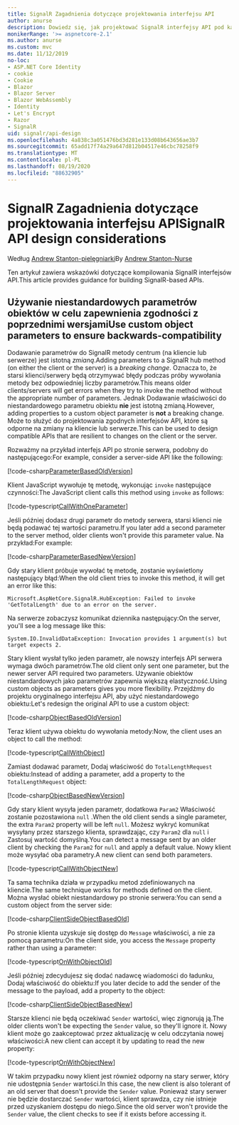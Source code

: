 ```yaml
---
title: SignalR Zagadnienia dotyczące projektowania interfejsu API
author: anurse
description: Dowiedz się, jak projektować SignalR interfejsy API pod kątem zgodności między wersjami aplikacji.
monikerRange: '>= aspnetcore-2.1'
ms.author: anurse
ms.custom: mvc
ms.date: 11/12/2019
no-loc:
- ASP.NET Core Identity
- cookie
- Cookie
- Blazor
- Blazor Server
- Blazor WebAssembly
- Identity
- Let's Encrypt
- Razor
- SignalR
uid: signalr/api-design
ms.openlocfilehash: 4a838c3a051476bd3d281e133d08b643656ae3b7
ms.sourcegitcommit: 65add17f74a29a647d812b04517e46cbc78258f9
ms.translationtype: MT
ms.contentlocale: pl-PL
ms.lasthandoff: 08/19/2020
ms.locfileid: "88632905"
---
```

# <a name="no-locsignalr-api-design-considerations"></a><span data-ttu-id="ecbd1-103">SignalR Zagadnienia dotyczące projektowania interfejsu API</span><span class="sxs-lookup"><span data-stu-id="ecbd1-103">SignalR API design considerations</span></span>

<span data-ttu-id="ecbd1-104">Według [Andrew Stanton-pielęgniarki](https://twitter.com/anurse)</span><span class="sxs-lookup"><span data-stu-id="ecbd1-104">By [Andrew Stanton-Nurse](https://twitter.com/anurse)</span></span>

<span data-ttu-id="ecbd1-105">Ten artykuł zawiera wskazówki dotyczące kompilowania SignalR interfejsów API.</span><span class="sxs-lookup"><span data-stu-id="ecbd1-105">This article provides guidance for building SignalR-based APIs.</span></span>

## <a name="use-custom-object-parameters-to-ensure-backwards-compatibility"></a><span data-ttu-id="ecbd1-106">Używanie niestandardowych parametrów obiektów w celu zapewnienia zgodności z poprzednimi wersjami</span><span class="sxs-lookup"><span data-stu-id="ecbd1-106">Use custom object parameters to ensure backwards-compatibility</span></span>

<span data-ttu-id="ecbd1-107">Dodawanie parametrów do SignalR metody centrum (na kliencie lub serwerze) jest istotną *zmianą*.</span><span class="sxs-lookup"><span data-stu-id="ecbd1-107">Adding parameters to a SignalR hub method (on either the client or the server) is a *breaking change*.</span></span> <span data-ttu-id="ecbd1-108">Oznacza to, że starsi klienci/serwery będą otrzymywać błędy podczas próby wywołania metody bez odpowiedniej liczby parametrów.</span><span class="sxs-lookup"><span data-stu-id="ecbd1-108">This means older clients/servers will get errors when they try to invoke the method without the appropriate number of parameters.</span></span> <span data-ttu-id="ecbd1-109">Jednak Dodawanie właściwości do niestandardowego parametru obiektu **nie** jest istotną zmianą.</span><span class="sxs-lookup"><span data-stu-id="ecbd1-109">However, adding properties to a custom object parameter is **not** a breaking change.</span></span> <span data-ttu-id="ecbd1-110">Może to służyć do projektowania zgodnych interfejsów API, które są odporne na zmiany na kliencie lub serwerze.</span><span class="sxs-lookup"><span data-stu-id="ecbd1-110">This can be used to design compatible APIs that are resilient to changes on the client or the server.</span></span>

<span data-ttu-id="ecbd1-111">Rozważmy na przykład interfejs API po stronie serwera, podobny do następującego:</span><span class="sxs-lookup"><span data-stu-id="ecbd1-111">For example, consider a server-side API like the following:</span></span>

[!code-csharp[ParameterBasedOldVersion](api-design/sample/Samples.cs?name=ParameterBasedOldVersion)]

<span data-ttu-id="ecbd1-112">Klient JavaScript wywołuje tę metodę, wykonując `invoke` następujące czynności:</span><span class="sxs-lookup"><span data-stu-id="ecbd1-112">The JavaScript client calls this method using `invoke` as follows:</span></span>

[!code-typescript[CallWithOneParameter](api-design/sample/Samples.ts?name=CallWithOneParameter)]

<span data-ttu-id="ecbd1-113">Jeśli później dodasz drugi parametr do metody serwera, starsi klienci nie będą podawać tej wartości parametru.</span><span class="sxs-lookup"><span data-stu-id="ecbd1-113">If you later add a second parameter to the server method, older clients won't provide this parameter value.</span></span> <span data-ttu-id="ecbd1-114">Na przykład:</span><span class="sxs-lookup"><span data-stu-id="ecbd1-114">For example:</span></span>

[!code-csharp[ParameterBasedNewVersion](api-design/sample/Samples.cs?name=ParameterBasedNewVersion)]

<span data-ttu-id="ecbd1-115">Gdy stary klient próbuje wywołać tę metodę, zostanie wyświetlony następujący błąd:</span><span class="sxs-lookup"><span data-stu-id="ecbd1-115">When the old client tries to invoke this method, it will get an error like this:</span></span>

```
Microsoft.AspNetCore.SignalR.HubException: Failed to invoke 'GetTotalLength' due to an error on the server.
```

<span data-ttu-id="ecbd1-116">Na serwerze zobaczysz komunikat dziennika następujący:</span><span class="sxs-lookup"><span data-stu-id="ecbd1-116">On the server, you'll see a log message like this:</span></span>

```
System.IO.InvalidDataException: Invocation provides 1 argument(s) but target expects 2.
```

<span data-ttu-id="ecbd1-117">Stary klient wysłał tylko jeden parametr, ale nowszy interfejs API serwera wymaga dwóch parametrów.</span><span class="sxs-lookup"><span data-stu-id="ecbd1-117">The old client only sent one parameter, but the newer server API required two parameters.</span></span> <span data-ttu-id="ecbd1-118">Używanie obiektów niestandardowych jako parametrów zapewnia większą elastyczność.</span><span class="sxs-lookup"><span data-stu-id="ecbd1-118">Using custom objects as parameters gives you more flexibility.</span></span> <span data-ttu-id="ecbd1-119">Przejdźmy do projektu oryginalnego interfejsu API, aby użyć niestandardowego obiektu:</span><span class="sxs-lookup"><span data-stu-id="ecbd1-119">Let's redesign the original API to use a custom object:</span></span>

[!code-csharp[ObjectBasedOldVersion](api-design/sample/Samples.cs?name=ObjectBasedOldVersion)]

<span data-ttu-id="ecbd1-120">Teraz klient używa obiektu do wywołania metody:</span><span class="sxs-lookup"><span data-stu-id="ecbd1-120">Now, the client uses an object to call the method:</span></span>

[!code-typescript[CallWithObject](api-design/sample/Samples.ts?name=CallWithObject)]

<span data-ttu-id="ecbd1-121">Zamiast dodawać parametr, Dodaj właściwość do `TotalLengthRequest` obiektu:</span><span class="sxs-lookup"><span data-stu-id="ecbd1-121">Instead of adding a parameter, add a property to the `TotalLengthRequest` object:</span></span>

[!code-csharp[ObjectBasedNewVersion](api-design/sample/Samples.cs?name=ObjectBasedNewVersion&highlight=4,9-13)]

<span data-ttu-id="ecbd1-122">Gdy stary klient wysyła jeden parametr, dodatkowa `Param2` Właściwość zostanie pozostawiona `null` .</span><span class="sxs-lookup"><span data-stu-id="ecbd1-122">When the old client sends a single parameter, the extra `Param2` property will be left `null`.</span></span> <span data-ttu-id="ecbd1-123">Możesz wykryć komunikat wysyłany przez starszego klienta, sprawdzając, czy `Param2` dla `null` i Zastosuj wartość domyślną.</span><span class="sxs-lookup"><span data-stu-id="ecbd1-123">You can detect a message sent by an older client by checking the `Param2` for `null` and apply a default value.</span></span> <span data-ttu-id="ecbd1-124">Nowy klient może wysyłać oba parametry.</span><span class="sxs-lookup"><span data-stu-id="ecbd1-124">A new client can send both parameters.</span></span>

[!code-typescript[CallWithObjectNew](api-design/sample/Samples.ts?name=CallWithObjectNew)]

<span data-ttu-id="ecbd1-125">Ta sama technika działa w przypadku metod zdefiniowanych na kliencie.</span><span class="sxs-lookup"><span data-stu-id="ecbd1-125">The same technique works for methods defined on the client.</span></span> <span data-ttu-id="ecbd1-126">Można wysłać obiekt niestandardowy po stronie serwera:</span><span class="sxs-lookup"><span data-stu-id="ecbd1-126">You can send a custom object from the server side:</span></span>

[!code-csharp[ClientSideObjectBasedOld](api-design/sample/Samples.cs?name=ClientSideObjectBasedOld)]

<span data-ttu-id="ecbd1-127">Po stronie klienta uzyskuje się dostęp do `Message` właściwości, a nie za pomocą parametru:</span><span class="sxs-lookup"><span data-stu-id="ecbd1-127">On the client side, you access the `Message` property rather than using a parameter:</span></span>

[!code-typescript[OnWithObjectOld](api-design/sample/Samples.ts?name=OnWithObjectOld)]

<span data-ttu-id="ecbd1-128">Jeśli później zdecydujesz się dodać nadawcę wiadomości do ładunku, Dodaj właściwość do obiektu:</span><span class="sxs-lookup"><span data-stu-id="ecbd1-128">If you later decide to add the sender of the message to the payload, add a property to the object:</span></span>

[!code-csharp[ClientSideObjectBasedNew](api-design/sample/Samples.cs?name=ClientSideObjectBasedNew&highlight=5)]

<span data-ttu-id="ecbd1-129">Starsze klienci nie będą oczekiwać `Sender` wartości, więc zignorują ją.</span><span class="sxs-lookup"><span data-stu-id="ecbd1-129">The older clients won't be expecting the `Sender` value, so they'll ignore it.</span></span> <span data-ttu-id="ecbd1-130">Nowy klient może go zaakceptować przez aktualizację w celu odczytania nowej właściwości:</span><span class="sxs-lookup"><span data-stu-id="ecbd1-130">A new client can accept it by updating to read the new property:</span></span>

[!code-typescript[OnWithObjectNew](api-design/sample/Samples.ts?name=OnWithObjectNew&highlight=2-5)]

<span data-ttu-id="ecbd1-131">W takim przypadku nowy klient jest również odporny na stary serwer, który nie udostępnia `Sender` wartości.</span><span class="sxs-lookup"><span data-stu-id="ecbd1-131">In this case, the new client is also tolerant of an old server that doesn't provide the `Sender` value.</span></span> <span data-ttu-id="ecbd1-132">Ponieważ stary serwer nie będzie dostarczać `Sender` wartości, klient sprawdza, czy nie istnieje przed uzyskaniem dostępu do niego.</span><span class="sxs-lookup"><span data-stu-id="ecbd1-132">Since the old server won't provide the `Sender` value, the client checks to see if it exists before accessing it.</span></span>
